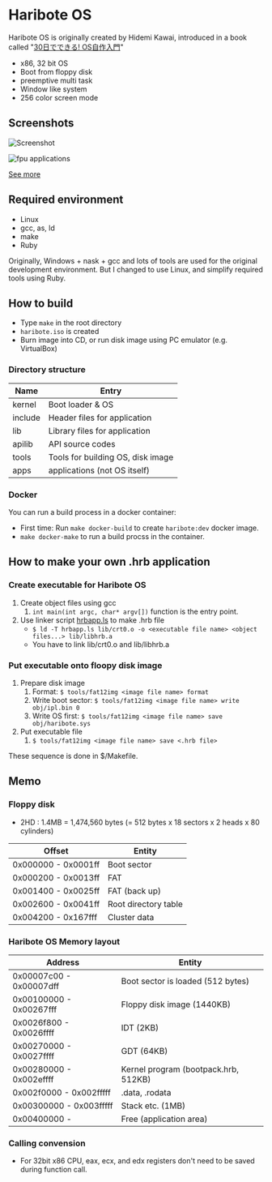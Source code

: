 Haribote OS
===========

Haribote OS is originally created by Hidemi Kawai,
introduced in a book called "[30日でできる! OS自作入門](http://amzn.to/1djVjZO)"

* x86, 32 bit OS
* Boot from floppy disk
* preemptive multi task
* Window like system
* 256 color screen mode

## Screenshots
![Screenshot](https://raw.github.com/tyfkda/haribote/master/screenshot/day30.png)

![fpu applications](https://raw.github.com/tyfkda/haribote/master/screenshot/fpu.png)

[See more](https://github.com/tyfkda/haribote/wiki/Screenshots-old)

## Required environment
* Linux
* gcc, as, ld
* make
* Ruby

Originally, Windows + nask + gcc and lots of tools are used for the original development environment.
But I changed to use Linux, and simplify required tools using Ruby.


## How to build
* Type `make` in the root directory
* `haribote.iso` is created
* Burn image into CD, or run disk image using PC emulator (e.g. VirtualBox)

### Directory structure
| Name    | Entry                              |
|---------|------------------------------------|
| kernel  | Boot loader & OS                   |
| include | Header files for application       |
| lib     | Library files for application      |
| apilib  | API source codes                   |
| tools   | Tools for building OS, disk image  |
| apps    | applications (not OS itself)       |

### Docker
You can run a build process in a docker container:

* First time: Run `make docker-build` to create `haribote:dev` docker image.
* `make docker-make` to run a build procss in the container.


## How to make your own .hrb application
### Create executable for Haribote OS

1. Create object files using gcc
    1. `int main(int argc, char* argv[])` function is the entry point.
2. Use linker script [hrbapp.ls](https://github.com/tyfkda/haribote/blob/master/lib/hrbapp.ls) to make .hrb file
    * `$ ld -T hrbapp.ls lib/crt0.o -o <executable file name> <object files...> lib/libhrb.a`
    * You have to link lib/crt0.o and lib/libhrb.a

### Put executable onto floopy disk image
1. Prepare disk image
    1. Format: `$ tools/fat12img <image file name> format`
    2. Write boot sector: `$ tools/fat12img <image file name> write obj/ipl.bin 0`
    3. Write OS first: `$ tools/fat12img <image file name> save obj/haribote.sys`
2. Put executable file
    1. `$ tools/fat12img <image file name> save <.hrb file>`

These sequence is done in $/Makefile.


## Memo
### Floppy disk
* 2HD : 1.4MB = 1,474,560 bytes (= 512 bytes x 18 sectors x 2 heads x 80 cylinders)

| Offset              | Entity               |
|---------------------|----------------------|
| 0x000000 - 0x0001ff | Boot sector          |
| 0x000200 - 0x0013ff | FAT                  |
| 0x001400 - 0x0025ff | FAT (back up)        |
| 0x002600 - 0x0041ff | Root directory table |
| 0x004200 - 0x167fff | Cluster data         |

### Haribote OS Memory layout
| Address                 | Entity                               |
|-------------------------|--------------------------------------|
| 0x00007c00 - 0x00007dff | Boot sector is loaded (512 bytes)    |
| 0x00100000 - 0x00267fff | Floppy disk image (1440KB)           |
| 0x0026f800 - 0x0026ffff | IDT (2KB)                            |
| 0x00270000 - 0x0027ffff | GDT (64KB)                           |
| 0x00280000 - 0x002effff | Kernel program (bootpack.hrb, 512KB) |
| 0x002f0000 - 0x002fffff |   .data, .rodata                     |
| 0x00300000 - 0x003fffff | Stack etc. (1MB)                     |
| 0x00400000 -            | Free (application area)              |

### Calling convension
* For 32bit x86 CPU, eax, ecx, and edx registers don't need to be saved
  during function call.
